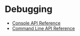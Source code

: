 # Debugging

* [Console API Reference](https://developers.google.com/web/tools/chrome-devtools/console/console-reference)
* [Command Line API Reference](https://developers.google.com/web/tools/chrome-devtools/console/command-line-reference)
